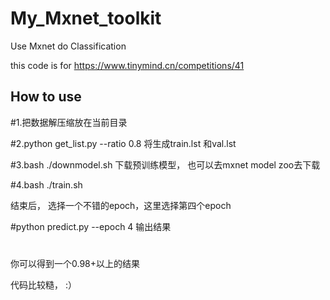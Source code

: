 # My_Mxnet_toolkit
Use Mxnet do Classification

this code is for https://www.tinymind.cn/competitions/41

## How to use

#1.把数据解压缩放在当前目录

#2.python get_list.py --ratio 0.8 将生成train.lst 和val.lst

#3.bash ./downmodel.sh 下载预训练模型， 也可以去mxnet model zoo去下载

#4.bash ./train.sh

结束后， 选择一个不错的epoch，这里选择第四个epoch

#python predict.py --epoch 4 输出结果
#

你可以得到一个0.98+以上的结果


代码比较糙， :）

